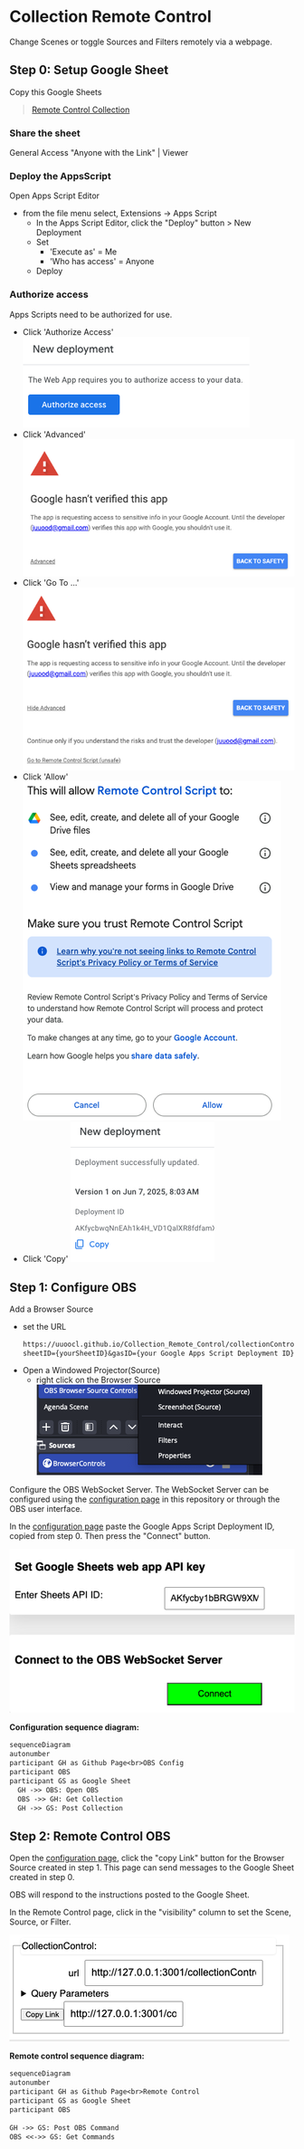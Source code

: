 # Collection Remote Control

Change Scenes or toggle Sources and Filters remotely via a webpage.    

## Step 0: Setup Google Sheet

Copy this Google Sheets 

>[Remote Control Collection](https://docs.google.com/spreadsheets/d/1KTHWZehYhwRoK9UJEKUN4DM56qAN1Xw3QTCdkWP_pVs/copy)

### Share the sheet

  General Access "Anyone with the Link" | Viewer

### Deploy the AppsScript

Open Apps Script Editor
    
- from the file menu select, Extensions -> Apps Script 
  - In the Apps Script Editor, click the "Deploy" button > New Deployment
  - Set 
    - 'Execute as' = Me
    - 'Who has access' = Anyone
  - Deploy

### Authorize access
Apps Scripts need to be authorized for use. 
  - Click 'Authorize Access'
  ![](/assets/authorizeAccess.png)
  - Click 'Advanced'
  ![](/assets/advanced.png)
  - Click 'Go To ...'
  ![](/assets/goToScript.png)
  - Click 'Allow'
  ![](/assets/allow.png)
  - Click 'Copy'
  ![](/assets/deploymentID.png)
     

## Step 1: Configure OBS

Add a Browser Source 
- set the URL
  ```
  https://uuoocl.github.io/Collection_Remote_Control/collectionControl.html?sheetID={yourSheetID}&gasID={your Google Apps Script Deployment ID}
  ```
- Open a Windowed Projector(Source)
  - right click on the Browser Source
  ![](/assets/windowedProjector.png)

Configure the OBS WebSocket Server.  The WebSocket Server can be configured using the 
[configuration page](https://uuoocl.github.io/Collection_Remote_Control/) 
in this repository or through the OBS user interface. 

In the 
[configuration page](https://uuoocl.github.io/Collection_Remote_Control/) 
paste the Google Apps Script Deployment ID, copied from step 0. Then press the "Connect" button.

![](/assets/setDeploymenytID.png)


**Configuration sequence diagram:**
```mermaid
sequenceDiagram
autonumber
participant GH as Github Page<br>OBS Config
participant OBS
participant GS as Google Sheet
  GH ->> OBS: Open OBS
  OBS ->> GH: Get Collection
  GH ->> GS: Post Collection
```

## Step 2: Remote Control OBS

Open the [configuration page](https://uuoocl.github.io/Collection_Remote_Control/), click the "copy Link" button for the Browser Source created in step 1. This page can send messages to the Google Sheet created in step 0.  

OBS will respond to the instructions posted to the Google Sheet. 

In the Remote Control page, click in the "visibility" column to set the Scene, Source, or Filter. 

![](/assets/copyRemoteLink.png)

**Remote control sequence diagram:**
```mermaid
sequenceDiagram
autonumber
participant GH as Github Page<br>Remote Control
participant GS as Google Sheet
participant OBS

GH ->> GS: Post OBS Command
OBS <<->> GS: Get Commands
```

